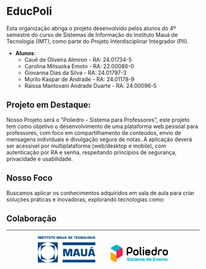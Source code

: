 # EducPoli
Esta organização abriga o projeto desenvolvido pelos alunos do 4º semestre do curso de Sistemas de Informação do Instituto Mauá de Tecnologia (IMT), como parte do Projeto Interdisciplinar Integrador (PII).

-   **Alunos**:
    -   Cauê de Oliveira Almiron - RA: 24.01734-5
    -   Carolina Mitsuoka Emoto - RA: 22.00086-0
    -   Giovanna Dias da Silva - RA: 24.01797-3
    -   Murilo Kaspar de Andrade - RA: 24.01178-9
    -   Raissa Mantovani Andrade Duarte - RA: 24.00096-5

## Projeto em Destaque:

Nosso Projeto será o "Poliedro - Sistema para Professores", este projeto tem como objetivo o desenvolvimento de uma plataforma web pessoal para professores, com foco em compartilhamento de conteúdos, envio de mensagens individuais e divulgação segura de notas. A aplicação deverá ser acessível por multiplataforma (web/desktop e mobile), com autenticação por RA e senha, respeitando princípios de segurança, privacidade e usabilidade.

## Nosso Foco


Buscamos aplicar os conhecimentos adquiridos em sala de aula para criar soluções práticas e inovadoras, explorando tecnologias como:


## Colaboração


---
<p align="center">
  <img src="https://raw.githubusercontent.com/IMT-PII-3-Semestre/chatbot-poliedro/main/images/logo-IMT.png" width="150" alt="Logo IMT">
&nbsp;&nbsp;&nbsp;&nbsp;&nbsp;&nbsp;&nbsp;&nbsp;
  <img src="https://raw.githubusercontent.com/IMT-PII-3-Semestre/chatbot-poliedro/main/images/logo-poliedro-se.png" width="150" alt="Logo Poliedro SE">
</p>
